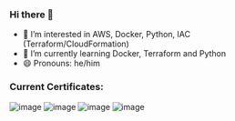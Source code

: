### Hi there 👋
- 👀 I’m interested in AWS, Docker, Python, IAC (Terraform/CloudFormation)
- 🌱 I’m currently learning Docker, Terraform and Python
- 😄 Pronouns: he/him
<!--
**CheeryCaterpillar/CheeryCaterpillar** is a ✨ _special_ ✨ repository because its `README.md` (this file) appears on your GitHub profile.
-->
### Current Certificates:

![image](https://github.com/CheeryCaterpillar/CheeryCaterpillar/assets/169728245/b05e151d-ba9b-452d-b0be-c350696dfcd1)
![image](https://github.com/CheeryCaterpillar/CheeryCaterpillar/assets/169728245/c9357b12-ffea-4566-92a5-c5c8a271dc18)
![image](https://github.com/CheeryCaterpillar/CheeryCaterpillar/assets/169728245/6447e4d1-758c-482e-9b6b-227c0e9083bd)
![image](https://github.com/CheeryCaterpillar/CheeryCaterpillar/assets/169728245/5daba36b-f614-4c01-8e58-3efd2d7f4a7a)


